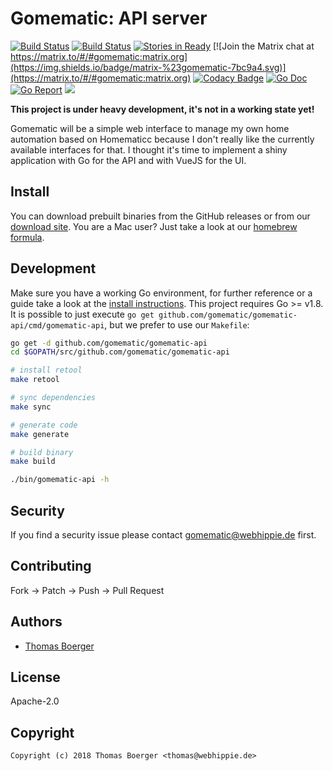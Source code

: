 # Gomematic: API server

[![Build Status](http://drone.gomematic.tech/api/badges/gomematic/gomematic-api/status.svg)](http://drone.gomematic.tech/gomematic/gomematic-api)
[![Build Status](https://ci.appveyor.com/api/projects/status/gn2p9wx1eapos1yi?svg=true)](https://ci.appveyor.com/project/gomematicz/gomematic-api)
[![Stories in Ready](https://badge.waffle.io/gomematic/gomematic-api.svg?label=ready&title=Ready)](http://waffle.io/gomematic/gomematic-api)
[![Join the Matrix chat at https://matrix.to/#/#gomematic:matrix.org](https://img.shields.io/badge/matrix-%23gomematic-7bc9a4.svg)](https://matrix.to/#/#gomematic:matrix.org)
[![Codacy Badge](https://api.codacy.com/project/badge/Grade/ca2aacc664fb4d118b920fd7068edf37)](https://www.codacy.com/app/gomematic/gomematic-api?utm_source=github.com&amp;utm_medium=referral&amp;utm_content=gomematic/gomematic-api&amp;utm_campaign=Badge_Grade)
[![Go Doc](https://godoc.org/github.com/gomematic/gomematic-api?status.svg)](http://godoc.org/github.com/gomematic/gomematic-api)
[![Go Report](https://goreportcard.com/badge/github.com/gomematic/gomematic-api)](https://goreportcard.com/report/github.com/gomematic/gomematic-api)
[![](https://images.microbadger.com/badges/image/gomematic/gomematic-api.svg)](http://microbadger.com/images/gomematic/gomematic-api "Get your own image badge on microbadger.com")

**This project is under heavy development, it's not in a working state yet!**

Gomematic will be a simple web interface to manage my own home automation based on Homematicc because I don't really like the currently available interfaces for that. I thought it's time to implement a shiny application with Go for the API and with VueJS for the UI.


## Install

You can download prebuilt binaries from the GitHub releases or from our [download site](http://dl.gomematic.tech/api). You are a Mac user? Just take a look at our [homebrew formula](https://github.com/gomematic/homebrew-gomematic).


## Development

Make sure you have a working Go environment, for further reference or a guide take a look at the [install instructions](http://golang.org/doc/install.html). This project requires Go >= v1.8. It is possible to just execute `go get github.com/gomematic/gomematic-api/cmd/gomematic-api`, but we prefer to use our `Makefile`:

```bash
go get -d github.com/gomematic/gomematic-api
cd $GOPATH/src/github.com/gomematic/gomematic-api

# install retool
make retool

# sync dependencies
make sync

# generate code
make generate

# build binary
make build

./bin/gomematic-api -h
```


## Security

If you find a security issue please contact gomematic@webhippie.de first.


## Contributing

Fork -> Patch -> Push -> Pull Request


## Authors

* [Thomas Boerger](https://github.com/tboerger)


## License

Apache-2.0


## Copyright

```
Copyright (c) 2018 Thomas Boerger <thomas@webhippie.de>
```
